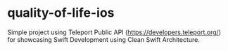 # quality-of-life-ios

Simple project using Teleport Public API (https://developers.teleport.org/) for showcasing Swift Development using Clean Swift Architecture.
